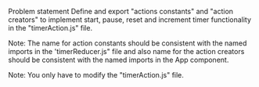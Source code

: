Problem statement
Define and export "actions constants" and "action creators" to implement start, pause, reset and increment timer functionality in the "timerAction.js" file.

Note:
The name for action constants should be consistent with the named imports in the 'timerReducer.js" file and also name for the action creators should be consistent with the named imports in the App component.

Note:
You only have to modify the "timerAction.js" file.
